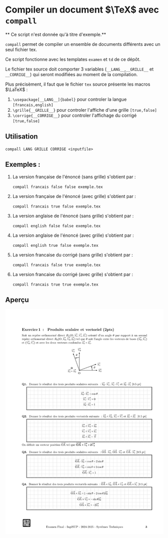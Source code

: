 # Compiler un document $\TeX$ avec `compall`
** Ce script n'est donnée qu'à titre d'exemple.**

`compall` permet de compiler un ensemble de documents différents avec un seul fichier tex.


Ce script fonctionne avec les templates `examen` et `td` de ce dépôt.


Le fichier tex source doit comporter 3 variables (`__LANG__`,`__GRILLE__` et `__CORRIGE__`) qui seront modifiées 
au moment de la compilation.

Plus précisèment, il faut que le fichier `tex` source présente les macros $\LaTeX$ :

1. `\usepackage[__LANG__]{babel}` pour controler la langue `[francais,english]`
2. `\grille{__GRILLE__}`  pour controler l'affiche d'une grille `[true,false]`
3. `\corrige{__CORRIGE__}` pour controler l'affichage du corrigé `[true,false]`

## Utilisation 

`compall LANG GRILLE CORRIGE <inputfile>`

## Exemples :

1. La version française de l'énoncé (sans grille) s'obtient par :

    `compall francais false false exemple.tex`

2. La version française de l'énoncé (avec grille) s'obtient par :

    `compall francais true false exemple.tex`

3. La version anglaise de l'énoncé (sans grille) s'obtient par :

    `compall english false false exemple.tex`

4. La version anglaise de l'énoncé (avec grille) s'obtient par :

    `compall english true false exemple.tex`

5. La version francaise du corrigé (sans grille) s'obtient par :

    `compall francais false true exemple.tex`

5. La version francaise du corrigé (avec grille) s'obtient par :

    `compall francais true true exemple.tex`

## Aperçu
<img src="../img/exemple_francais_grille_corrige-0.png" width="800" class="center">

